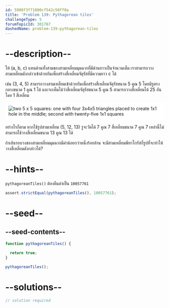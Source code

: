 ```yaml
---
id: 5900f3f71000cf542c50ff0a
title: 'Problem 139: Pythagorean tiles'
challengeType: 5
forumTopicId: 301767
dashedName: problem-139-pythagorean-tiles
---
```


# --description--

ให้ (a, b, c) แทนด้านทั้งสามของสามเหลี่ยมมุมฉากที่มีด้านยาวเป็นจำนวนเต็ม เราสามารถวางสามเหลี่ยมดังกล่าวเข้าด้วยกันเพื่อสร้างสี่เหลี่ยมจัตุรัสที่มีความยาว c ได้

เช่น (3, 4, 5) สามารถวางสามเหลี่ยมเข้าด้วยกันเพื่อสร้างสี่เหลี่ยมจัตุรัสขนาด 5 คูณ 5 โดยมีรูตรงกลางขนาด 1 คูณ 1 ได้ และจะเห็นได้ว่าสี่เหลี่ยมจัตุรัสขนาด 5 คูณ 5 สามารถวางสี่เหลี่ยมได้ 25 อัน โดย 1 สี่เหลี่ยม

<img class="img-responsive center-block" alt="two 5 x 5 squares: one with four 3x4x5 triangles placed to create 1x1 hole in the middle; second with twenty-five 1x1 squares" src="https://cdn.freecodecamp.org/curriculum/project-euler/pythagorean-tiles.png" style="background-color: white; padding: 10px;">

อย่างไรก็ตาม หากใช้รูปสามเหลี่ยม (5, 12, 13) รูจะวัดได้ 7 คูณ 7 สี่เหลี่ยมขนาด 7 คูณ 7 เหล่านี้ไม่สามารถใช้วางสี่เหลี่ยมขนาด 13 คูณ 13 ได้

ถ้าเส้นรอบวงของสามเหลี่ยมมุมฉากมีค่าน้อยกว่าหนึ่งร้อยล้าน จะมีสามเหลี่ยมพีทาโกรัสกี่รูปที่จะทำให้วางสี่เหลี่ยมดังกล่าวได้?

# --hints--

`pythagoreanTiles()` ต้องคืนค่าเป็น `10057761`

```js
assert.strictEqual(pythagoreanTiles(), 10057761);
```

# --seed--

## --seed-contents--

```js
function pythagoreanTiles() {

  return true;
}

pythagoreanTiles();
```

# --solutions--

```js
// solution required
```
